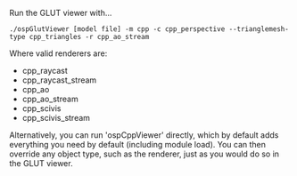 Run the GLUT viewer with...

```./ospGlutViewer [model file] -m cpp -c cpp_perspective --trianglemesh-type cpp_triangles -r cpp_ao_stream```

Where valid renderers are:

- cpp_raycast
- cpp_raycast_stream
- cpp_ao
- cpp_ao_stream
- cpp_scivis
- cpp_scivis_stream

Alternatively, you can run 'ospCppViewer' directly, which by default adds
everything you need by default (including module load). You can then override
any object type, such as the renderer, just as you would do so in the GLUT viewer.
